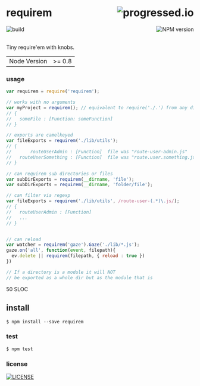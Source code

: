 # requirem [<img alt="progressed.io" src="http://progressed.io/bar/80" align="right"/>](https://github.com/fehmicansaglam/progressed.io)

[<img alt="build" src="http://img.shields.io/travis/stringparser/requirem/master.svg?style=flat-square" align="left"/>](https://travis-ci.org/stringparser/requirem/builds)
[<img alt="NPM version" src="http://img.shields.io/npm/v/requirem.svg?style=flat-square" align="right"/>](http://www.npmjs.org/package/requirem)
<br><br>

Tiny require'em with knobs.

<table>
<tr>
<td>Node Version</td>
<td>>= 0.8</td>
</tr>
</table>

### usage

```js
var requirem = require('requirem');

// works with no arguments
var myProject = requirem(); // equivalent to require('./.') from any dir
// {
//   someFile : [Function: someFunction] 
// }

// exports are camelkeyed
var fileExports = requirem('./lib/utils');
// {
//       routeUserAdmin : [Function]  file was "route-user-admin.js"
//   routeUserSomething : [Function]  file was "route.user.something.js"
// }

// can requirem sub directories or files
var subDirExports = requirem(__dirname, 'file');
var subDirExports = requirem(__dirname, 'folder/file');

// can filter via regexp
var fileExports = requirem('./lib/utils', /route-user-(.*)\.js/);
// {
//   routeUserAdmin : [Function]
//   ...
// }


// can reload
var watcher = requirem('gaze').Gaze('./lib/*.js');
gaze.on('all', function(event, filepath){
  ev.delete || requirem(filepath, { reload : true })
})

// If a directory is a module it will NOT 
// be exported as a whole dir but as the module that is

```

50 SLOC

## install

    $ npm install --save requirem

### test

    $ npm test

### license

[<img alt="LICENSE" src="http://img.shields.io/npm/l/requirem.svg?style=flat-square"/>](http://opensource.org/licenses/MIT)
